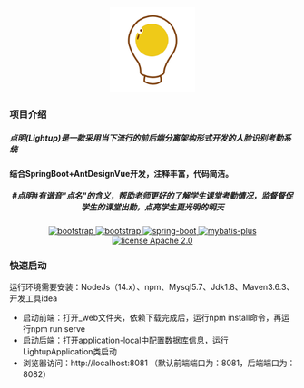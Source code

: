 <div align="center">
    <p align="center">
        <img src="./public/logo_pao.svg" height="150" alt="logo"/>
    </p>
</div>

### 项目介绍

<div><h5>点明(Lightup)是一款采用当下流行的前后端分离架构形式开发的人脸识别考勤系统</h5></div>
<div><h4>结合SpringBoot+AntDesignVue开发，注释丰富，代码简洁。</h4></div>
<div align="center"><h5 align="center">#点明#有谐音"点名"的含义，帮助老师更好的了解学生课堂考勤情况，监督督促学生的课堂出勤，点亮学生更光明的明天</h5></div>

<p align="center">
        <a href="https://www.antdv.com/docs/vue/introduce-cn/">
            <img src="https://img.shields.io/badge/vue-2.x-blue.svg" alt="bootstrap">
        </a> 
        <a href="https://www.antdv.com/docs/vue/introduce-cn/">
            <img src="https://img.shields.io/badge/vue--ant--design-1.5.6-blue.svg" alt="bootstrap">
        </a> 
        <a href="http://spring.io/projects/spring-boot">
            <img src="https://img.shields.io/badge/spring--boot-2.3.1-green.svg" alt="spring-boot">
        </a>
        <a href="http://mp.baomidou.com">
            <img src="https://img.shields.io/badge/mybatis--plus-3.3.2-blue.svg" alt="mybatis-plus">
        </a>  
        <a href="./LICENSE">
            <img src="https://img.shields.io/badge/license-Apache%202-red" alt="license Apache 2.0">
        </a>
</p>

### 快速启动

运行环境需要安装：NodeJs（14.x）、npm、Mysql5.7、Jdk1.8、Maven3.6.3、开发工具idea

* 启动前端：打开_web文件夹，依赖下载完成后，运行npm install命令，再运行npm run serve
* 启动后端：打开application-local中配置数据库信息，运行LightupApplication类启动
* 浏览器访问：http://localhost:8081 （默认前端端口为：8081，后端端口为：8082）

